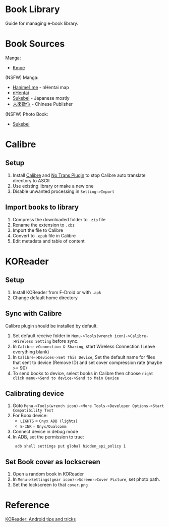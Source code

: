# Book Library 

Guide for managing e-book library.

# Book Sources

Manga:
- [Kmoe](https://kox.moe/)

(NSFW) Manga:
- [Hanime1.me](https://hanime1.me/comics) - nHentai map 
- [nHentai](https://nhentai.net/)
- [Sukebei](https://sukebei.nyaa.si/?f=0&c=1_4&q=) - Japanese mostly
- [未來數位](https://future-digi.com/) - Chinese Publisher

(NSFW) Photo Book:
- [Sukebei](https://sukebei.nyaa.si/?f=0&c=2_1&q=)
 
# Calibre

## Setup

1. Install [Calibre](https://calibre-ebook.com/download) and [No Trans Plugin](https://github.com/Cirn09/calibre-do-not-translate-my-path) to stop Calibre auto translate directory to ASCII 
2. Use existing library or make a new one
3. Disable unwanted processing in `Setting->Import`

## Import books to library 

1. Compress the downloaded folder to `.zip` file 
2. Rename the extension to `.cbz` 
3. Import the file to Calibre
4. Convert to `.epub` file in Calibre
5. Edit metadata and table of content

# KOReader

## Setup

1. Install KOReader from F-Droid or with `.apk`
2. Change default home directory 

## Sync with Calibre

Calibre plugin should be installed by default. 

1. Set default receive folder in `Menu->Tools(wrench icon)->Calibre->Wireless Setting` before sync.
2. In `Calibre->Connection & Sharing`, start Wireless Connection (Leave everything blank)
3. In `Calibre->Devices->Set This Device`, Set the default name for files that sent to device (Remove ID) and set cover compression rate (maybe >= 90)
4. To send books to device, select books in Calibre then choose `right click menu->Send to device->Send to Main Device`

## Calibrating device

1. Goto `Menu->Tools(wrench icon)->More Tools->Developer Options->Start Compatibility Test`  
2. For Boox device:
   - `LIGHTS` = `Onyx ADB (lights)` 
   - `E-INK` = `Onyx/Qualcomm`
3. Connect device in debug mode
4. In ADB, set the permission to true: 
   ```shell
    adb shell settings put global hidden_api_policy 1
   ```

## Set Book cover as lockscreen

1. Open a random book in KOReader
2. In `Menu->Settings(gear icon)->Screen->Cover Picture`, set photo path.
3. Set the lockscreen to that `cover.png`

# Reference
[KOReader: Android tips and tricks](https://github.com/koreader/koreader/wiki/android-tips-and-tricks)